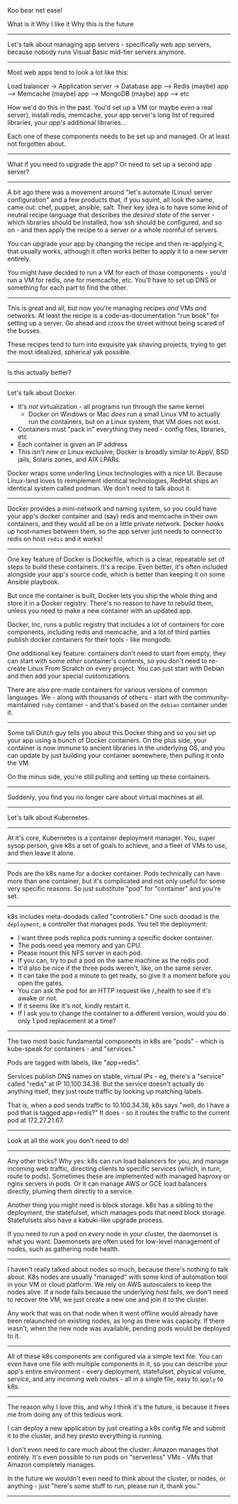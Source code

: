 Koo bear net ease!

What is it
Why I like it
Why this is the future

---

Let's talk about managing app servers - specifically web app servers, because nobody runs Visual Basic mid-tier servers anymore.

---

Most web apps tend to look a lot like this:

Load balancer -> Application server -> Database
  app --> Redis (maybe)
  app --> Memcache (maybe)
  app --> MongoDB (maybe)
  app --> etc

How we'd do this in the past. You'd set up a VM (or maybe even a real server), install redis, memcache, your app server's long list of required libraries, your _app's_ additional libraries...

Each one of these components needs to be set up and managed. Or at least not forgotten about.

---

What if you need to upgrade the app? Or need to set up a second app server?

---

A bit ago there was a movement around "let's automate (Linux) server configuration" and a few products that, if you squint, all look the same, came out: chef, puppet, ansible, salt. Their key idea is to have some kind of neutral recipe language that describes the _desired state_ of the server - which libraries should be installed, how ssh should be configured, and so on - and then apply the recipe to a server or a whole roomful of servers.

You can upgrade your app by changing the recipe and then re-applying it, that usually works, although it often works better to apply it to a new server entirely.

You might have decided to run a VM for each of those components - you'd run a VM for redis, one for memcache, etc. You'll have to set up DNS or something for each part to find the other.

---

This is great and all, but now you're managing recipes _and_ VMs _and_ networks. At least the recipe is a code-as-documentation "run book" for setting up a server. Go ahead and cross the street without being scared of the busses.

These recipes tend to turn into exquisite yak shaving projects, trying to get the most idealized, spherical yak possible.

---

Is this actually better?

---

Let's talk about Docker.

* It's _not_ virtualization - all programs run through the same kernel
  * Docker on Windows or Mac _does_ run a small Linux VM to actually run the containers, but on a Linux system, that VM does not exist.
* Containers must "pack in" everything they need - config files, libraries, etc
* Each container is given an IP address
* This isn't new or Linux exclusive; Docker is broadly similar to AppV, BSD jails, Solaris zones, and AIX LPARs.

Docker wraps some underling Linux technologies with a nice UI. Because Linux-land loves to reimplement identical technologies, RedHat ships an identical system called podman. We don't need to talk about it.

---

Docker provides a mini-network and naming system, so you could have your app's docker container and (say) redis and memcache in their own containers, and they would all be on a little private network. Docker hooks up host-names between them, so the app server just needs to connect to redis on host `redis` and it works!

---

One key feature of Docker is Dockerfile, which is a clear, repeatable set of steps to build these containers. It's a recipe. Even better, it's often included alongside your app's source code, which is better than keeping it on some Ansible playbook.

But once the container is built, Docker lets you ship the whole thing and store it in a Docker registry. There's no reason to have to rebuild them, unless you need to make a new container with an updated app.

Docker, Inc, runs a public registry that includes a lot of containers for core components, including redis and memcache, and a lot of third parties publish docker containers for their tools - like mongodb.

One additional key feature: containers don't need to start from empty, they can start with some _other_ container's contents, so you don't need to re-create Linux From Scratch on every project. You can just start with Debian and then add your special customizations.

There are also pre-made containers for various versions of common languages. We - along with thousands of others - start with the community-maintained `ruby` container - and that's based on the `debian` container under it.

---

Some tall Dutch guy tells you about this Docker thing and so you set up your app using a bunch of Docker containers. On the plus side, your container is now immune to ancient libraries in the underlying OS, and you can update by just building your container somewhere, then pulling it onto the VM.

On the minus side, you're still pulling and setting up these containers.

---

Suddenly, you find you no longer care about virtual machines at all.

---

Let's talk about Kubernetes.

---

At it's core, Kubernetes is a container deployment manager. You, super sysop person, give k8s a set of goals to achieve, and a fleet of VMs to use, and then leave it alone.

---

Pods are the k8s name for a docker container. Pods technically can have more than one container, but it's complicated and not only useful for some very specific reasons. So just substitute "pod" for "container" and you're set.

---

k8s includes meta-doodads called "controllers." One such doodad is the `deployment`, a controller that manages pods. You tell the deployment:

* I want three pods replica pods running a specific docker container.
* The pods need yea memory and yan CPU.
* Please mount this NFS server in each pod.
* If you can, try to put a pod on the same machine as the redis pod.
* It'd also be nice if the three pods weren't, like, on the same server.
* It can take the pod a minute to get ready, so give it a moment before you open the gates.
* You can ask the pod for an HTTP request like /_health to see if it's awake or not.
* If it seems like it's not, kindly restart it.
* If I ask you to change the container to a different version, would you do only 1 pod replacement at a time?

---

The two most basic fundamental components in k8s are "pods" - which is kube-speak for containers - and "services."

Pods are tagged with labels, like "app=redis".

Services publish DNS names on stable, virtual IPs - eg, there's a "service" called "redis" at IP 10.100.34.38. But the service doesn't actually do anything itself, they just route traffic by looking up matching labels.

That is, when a pod sends traffic to 10.100.34.38, k8s says "well, do I have a pod that is tagged app=redis?" It does - so it routes the traffic to the current pod at 172.27.21.67.

---

Look at all the work you don't need to do!

---

Any other tricks? Why yes: k8s can run load balancers for you, and manage incoming web traffic, directing clients to specific services (which, in turn, route to pods). Sometimes these are implemented with managed haproxy or nginx servers in pods. Or it can manage AWS or GCE load balancers directly, pluming them directly to a service.

Another thing you might need is block storage. k8s has a sibling to the deployment, the statefulset, which manages pods that need block storage. Statefulsets also have a kabuki-like upgrade process.

If you need to run a pod on _every_ node in your cluster, the daemonset is what you want. Daemonsets are often used for low-level management of nodes, such as gathering node health.

---

I haven't really talked about nodes so much, because there's nothing _to_ talk about. K8s nodes are usually "managed" with some kind of automation tool in your VM or cloud platform. We rely on AWS autoscalers to keep the nodes alive. If a node fails because the underlying host fails, we don't need to recover the VM, we just create a new one and join it to the cluster.

Any work that was on that node when it went offline would already have been relaunched on existing nodes, as long as there was capacity. If there wasn't, when the new node was available, pending pods would be deployed to it.

---

All of these k8s components are configured via a simple text file. You can even have one file with multiple components in it, so you can describe your app's entire environment - every deployment, statefulset, physical volume, service, and any incoming web routes - all in a single file, easy to `apply` to k8s.

---

The reason why I love this, and why I think it's the future, is because it frees me from doing any of this tedious work.

I can deploy a new application by just creating a k8s config file and submit it to the cluster, and hey presto everything is running.

I don't even need to care much about the cluster: Amazon manages that entirely. It's even possible to run pods on "serverless" VMs - VMs that Amazon completely manages.

In the future we wouldn't even need to think about the cluster, or nodes, or anything - just "here's some stuff to run, please run it, thank you."

---


